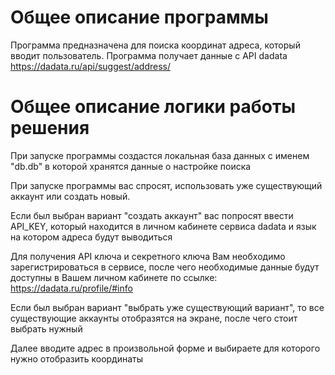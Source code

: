 # Общее описание программы

Программа предназначена для поиска координат адреса, который вводит пользователь. Программа получает данные с API dadata https://dadata.ru/api/suggest/address/

# Общее описание логики работы решения

При запуске программы создастся локальная база данных с именем "db.db" в которой хранятся данные о настройке поиска

При запуске программы вас спросят, использовать уже существующий аккаунт или создать новый.

Если был выбран вариант "создать аккаунт" вас попросят ввести API_KEY, который находится в личном кабинете сервиса dadata и язык на котором адреса будут выводиться

Для получения API ключа и секретного ключа Вам необходимо зарегистрироваться в сервисе, после чего необходимые данные будут доступны в Вашем личном кабинете по ссылке: https://dadata.ru/profile/#info

Если был выбран вариант "выбрать уже существующий вариант", то все существующие аккаунты отобразятся на экране, после чего стоит выбрать нужный

Далее вводите адрес в произвольной форме и выбираете для которого нужно отобразить координаты
